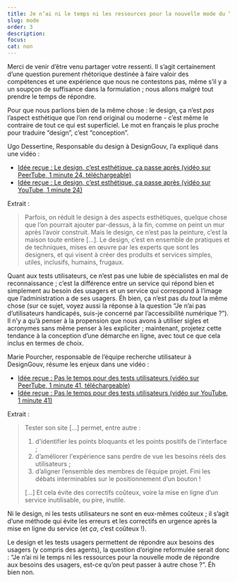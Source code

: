 ```yaml
---
title: Je n’ai ni le temps ni les ressources pour la nouvelle mode du “design” et des “tests utilisateurs”, est-ce qu’on peut passer à autre chose ?
slug: mode
order: 3
description: 
focus:
cat: non
---
```


Merci de venir d’être venu partager votre ressenti. Il s’agit certainement d’une question purement rhétorique destinée à faire valoir des compétences et une expérience que nous ne contestons pas, même s’il y a un soupçon de suffisance dans la formulation ; nous allons malgré tout prendre le temps de répondre.

Pour que nous parlions bien de la même chose : le design, ça n’est *pas* l’aspect esthétique que l’on rend original ou moderne - c’est même le contraire de tout ce qui est superficiel. Le mot en français le plus proche pour traduire “design”, c’est “conception”.

Ugo Dessertine, Responsable du design à DesignGouv, l’a expliqué dans une vidéo :

- [Idée reçue : Le design, c’est esthétique, ça passe après (vidéo sur PeerTube, 1 minute 24, téléchargeable)](https://tube.numerique.gouv.fr/w/iPF2aL7NNbTEd7AUBSF5u8)
- [Idée reçue : Le design, c’est esthétique, ça passe après (vidéo sur YouTube, 1 minute 24)](https://youtu.be/bCMMMSxKNGE?feature=shared)

Extrait :

> Parfois, on réduit le design à des aspects esthétiques, quelque chose que l’on pourrait ajouter par-dessus, à la fin, comme on peint un mur après l’avoir construit. Mais le design, ce n’est pas la peinture, c’est la maison toute entière […]. Le design, c’est en ensemble de pratiques et de techniques, mises en œuvre par les experts que sont les designers, et qui visent à créer des produits et services simples, utiles, inclusifs, humains, frugaux.

Quant aux tests utilisateurs, ce n’est pas une lubie de spécialistes en mal de reconnaissance ; c’est la différence entre un service qui répond bien et simplement au besoin des usagers et un service qui correspond à l’image que l’administration a de ses usagers. Éh bien, ça n’est pas *du tout* la même chose (sur ce sujet, voyez aussi la réponse à la question “Je n’ai pas d’utilisateurs handicapés, suis-je concerné par l’accessibilité numérique ?”). Il n’y a qu’à penser à la propension que nous avons à utiliser sigles et acronymes sans même penser à les expliciter ; maintenant, projetez cette tendance à la conception d’une démarche en ligne, avec tout ce que cela inclus en termes de choix.

Marie Pourcher, responsable de l’équipe recherche utilisateur à DesignGouv, résume les enjeux dans une vidéo :

- [Idée reçue : Pas le temps pour des tests utilisateurs (vidéo sur  PeerTube, 1 minute 41, téléchargeable)](https://tube.numerique.gouv.fr/w/dN696cK2HsxJQ9g2EDMWRZ)
- [Idée reçue : Pas le temps pour des tests utilisateurs (vidéo sur YouTube, 1 minute 41)](https://youtu.be/_1d1n2FO5Ys?feature=shared)

Extrait :

> Tester son site […] permet, entre autre : 
> 1. d'identifier les points bloquants et les points positifs de l'interface ;
> 2. d’améliorer l'expérience sans perdre de vue les besoins réels des utilisateurs ;
> 3. d’aligner l’ensemble des membres de l’équipe projet. Fini les débats interminables sur le positionnement d’un bouton !
> 
> […] Et cela évite des correctifs coûteux, voire la mise en ligne d’un service inutilisable, ou pire, inutile.

Ni le design, ni les tests utilisateurs ne sont en eux-mêmes coûteux ; il s’agit d’une méthode qui évite les erreurs et les correctifs en urgence après la mise en ligne du service (et *ça*, c’est coûteux !). 

Le design et les tests usagers permettent de répondre aux besoins des usagers (y compris des agents), la question d’origine reformulée serait donc : “Je n’ai ni le temps ni les ressources pour la nouvelle mode de répondre aux besoins des usagers, est-ce qu’on peut passer à autre chose ?”. Éh bien non.